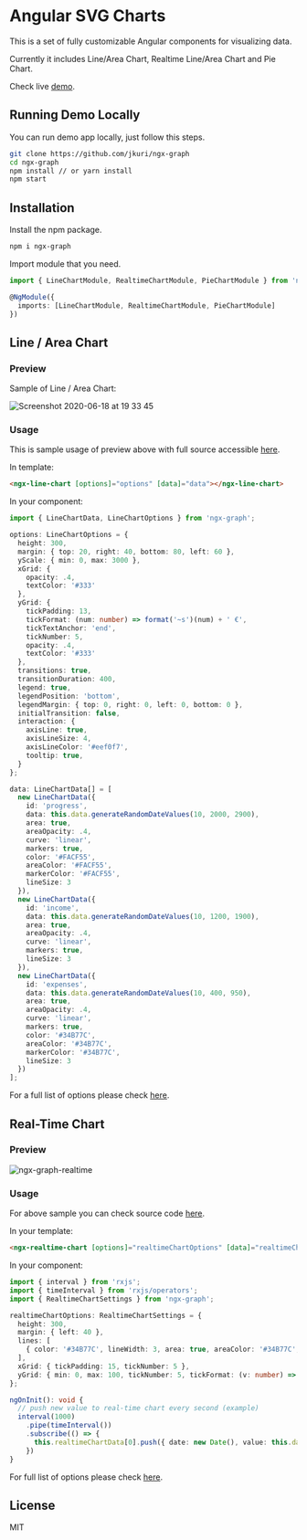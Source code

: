 # Angular SVG Charts

This is a set of fully customizable Angular components for visualizing data.

Currently it includes Line/Area Chart, Realtime Line/Area Chart and Pie Chart.

Check live [demo](https://ngx-graph.jankuri.com).

## Running Demo Locally

You can run demo app locally, just follow this steps.

```sh
git clone https://github.com/jkuri/ngx-graph
cd ngx-graph
npm install // or yarn install
npm start
```

## Installation

Install the npm package.

```sh
npm i ngx-graph
```

Import module that you need.

```ts
import { LineChartModule, RealtimeChartModule, PieChartModule } from 'ngx-graph';

@NgModule({
  imports: [LineChartModule, RealtimeChartModule, PieChartModule]
})
```

## Line / Area Chart

### Preview

Sample of Line / Area Chart:

![Screenshot 2020-06-18 at 19 33 45](https://user-images.githubusercontent.com/1796022/85053421-c1a33500-b19a-11ea-83ab-904f9aa45b3a.png)

### Usage

This is sample usage of preview above with full source accessible [here](https://github.com/jkuri/ngx-graph/tree/master/projects/app/src/app/components/demo-line-area-chart).

In template:

```html
<ngx-line-chart [options]="options" [data]="data"></ngx-line-chart>
```

In your component:

```ts
import { LineChartData, LineChartOptions } from 'ngx-graph';

options: LineChartOptions = {
  height: 300,
  margin: { top: 20, right: 40, bottom: 80, left: 60 },
  yScale: { min: 0, max: 3000 },
  xGrid: {
    opacity: .4,
    textColor: '#333'
  },
  yGrid: {
    tickPadding: 13,
    tickFormat: (num: number) => format('~s')(num) + ' €',
    tickTextAnchor: 'end',
    tickNumber: 5,
    opacity: .4,
    textColor: '#333'
  },
  transitions: true,
  transitionDuration: 400,
  legend: true,
  legendPosition: 'bottom',
  legendMargin: { top: 0, right: 0, left: 0, bottom: 0 },
  initialTransition: false,
  interaction: {
    axisLine: true,
    axisLineSize: 4,
    axisLineColor: '#eef0f7',
    tooltip: true,
  }
};

data: LineChartData[] = [
  new LineChartData({
    id: 'progress',
    data: this.data.generateRandomDateValues(10, 2000, 2900),
    area: true,
    areaOpacity: .4,
    curve: 'linear',
    markers: true,
    color: '#FACF55',
    areaColor: '#FACF55',
    markerColor: '#FACF55',
    lineSize: 3
  }),
  new LineChartData({
    id: 'income',
    data: this.data.generateRandomDateValues(10, 1200, 1900),
    area: true,
    areaOpacity: .4,
    curve: 'linear',
    markers: true,
    lineSize: 3
  }),
  new LineChartData({
    id: 'expenses',
    data: this.data.generateRandomDateValues(10, 400, 950),
    area: true,
    areaOpacity: .4,
    curve: 'linear',
    markers: true,
    color: '#34B77C',
    areaColor: '#34B77C',
    markerColor: '#34B77C',
    lineSize: 3
  })
];
```

For a full list of options please check [here](https://github.com/jkuri/ngx-graph/blob/master/projects/ngx-graph/src/lib/line-chart/line-chart.class.ts#L233-L246).

## Real-Time Chart

### Preview

![ngx-graph-realtime](https://user-images.githubusercontent.com/1796022/85064398-ccb29100-b1ab-11ea-9729-c90cd2de98e6.gif)

### Usage

For above sample you can check source code [here](https://github.com/jkuri/ngx-graph/tree/master/projects/app/src/app/components/demo-realtime-chart).

In your template:

```html
<ngx-realtime-chart [options]="realtimeChartOptions" [data]="realtimeChartData"></ngx-realtime-chart>
```

In your component:

```ts
import { interval } from 'rxjs';
import { timeInterval } from 'rxjs/operators';
import { RealtimeChartSettings } from 'ngx-graph';

realtimeChartOptions: RealtimeChartSettings = {
  height: 300,
  margin: { left: 40 },
  lines: [
    { color: '#34B77C', lineWidth: 3, area: true, areaColor: '#34B77C', areaOpacity: .2 }
  ],
  xGrid: { tickPadding: 15, tickNumber: 5 },
  yGrid: { min: 0, max: 100, tickNumber: 5, tickFormat: (v: number) => `${v}%`, tickPadding: 25 }
};

ngOnInit(): void {
  // push new value to real-time chart every second (example)
  interval(1000)
    .pipe(timeInterval())
    .subscribe(() => {
      this.realtimeChartData[0].push({ date: new Date(), value: this.data.randomInt(0, 100) });
    })
}
```

For full list of options please check [here](https://github.com/jkuri/ngx-graph/blob/master/projects/ngx-graph/src/lib/realtime-chart/realtime-chart.interface.ts#L47-L56).

## License

MIT

